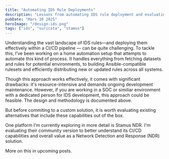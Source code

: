 ```yaml
---
title: "Automating IDS Rule Deployments"
description: "Lessons from automating IDS rule deployment and evaluating Stamus NDR."
pubDate: "Mars 10 2025"
heroImage: "/design-ids.png"
tags: ["ids", "suricata", "stamus"]
---
```


Understanding the vast landscape of IDS rules—and deploying them effectively within a CI/CD pipeline — can be quite challenging. To tackle this, I’ve been working on a home automation setup that attempts to automate this kind of process. It handles everything from fetching datasets and rules for potential environments, to building Ansible-compatible rulesets and efficiently distributing new or updated rules across all systems.

Though this approach works effectively, it comes with significant drawbacks: it's resource-intensive and demands ongoing development maintenance. However, if you are working in a SOC or similiar environment with a dedicated person for IDS development, this approach could be feasible. The design and methodology is documented above.

But before commiting to a custom solution, it is worth evaluating existing alternatives that include these capabilities out of the box. 

One platform I'm currently exploring in more detail is Stamus NDR. I'm evaluating their community version to better understand its CI/CD capabilities and overall value as a Network Detection and Response (NDR) solution.

More on this in upcoming posts.
